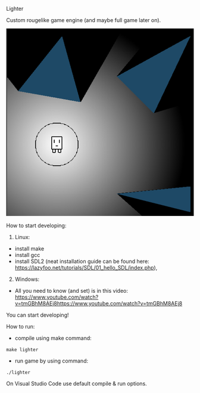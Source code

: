 Lighter

Custom rougelike game engine (and maybe full game later on).

![A test image](screenshot.png)

How to start developing:

1) Linux:
 - install make
 - install gcc
 - install SDL2 (neat installation guide can be found here: https://lazyfoo.net/tutorials/SDL/01_hello_SDL/index.php),

2) Windows:
 - All you need to know (and set) is in this video: https://www.youtube.com/watch?v=tmGBhM8AEj8https://www.youtube.com/watch?v=tmGBhM8AEj8

You can start developing!


 How to run:
 - compile using make command:
```
make lighter
```
 - run game by using command: 
```
./lighter
```

On Visual Studio Code use default compile & run options.
